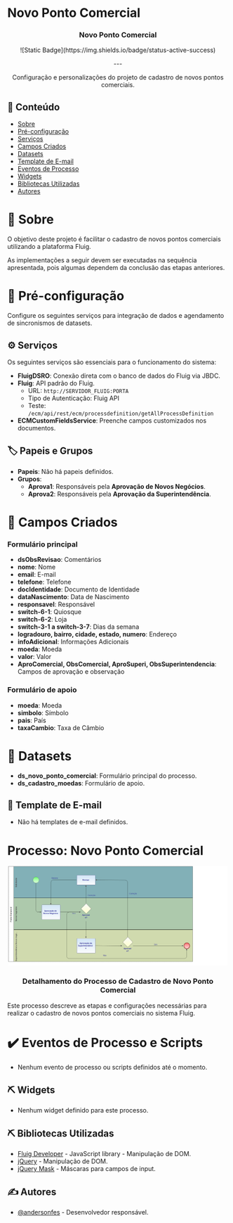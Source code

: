 # Novo Ponto Comercial

<div align="center">
<h3>Novo Ponto Comercial</h3>
![Static Badge](https://img.shields.io/badge/status-active-success)
</div>

<div align="center">
<p>---</p>
Configuração e personalizações do projeto de cadastro de novos pontos comerciais.
</div>

## 📝 Conteúdo

- [Sobre](#about)
- [Pré-configuração](#getting_started)
- [Serviços](#services)
- [Campos Criados](#fields)
- [Datasets](#datasets)
- [Template de E-mail](#template)
- [Eventos de Processo](#workflow)
- [Widgets](#widgets)
- [Bibliotecas Utilizadas](#built_using)
- [Autores](#authors)

# 🧐 Sobre <a name="about"></a>
O objetivo deste projeto é facilitar o cadastro de novos pontos comerciais utilizando a plataforma Fluig.

As implementações a seguir devem ser executadas na sequência apresentada, pois algumas dependem da conclusão das etapas anteriores.

# 🏁 Pré-configuração <a name="getting_started"></a>
Configure os seguintes serviços para integração de dados e agendamento de sincronismos de datasets.

## ⚙️ Serviços <a name="services"></a>
Os seguintes serviços são essenciais para o funcionamento do sistema:

- **FluigDSRO**: Conexão direta com o banco de dados do Fluig via JBDC.
- **Fluig**: API padrão do Fluig.
    - URL: `http://SERVIDOR_FLUIG:PORTA`
    - Tipo de Autenticação: Fluig API
    - Teste: `/ecm/api/rest/ecm/processdefinition/getAllProcessDefinition`
- **ECMCustomFieldsService**: Preenche campos customizados nos documentos.

## 🏷️ Papeis e Grupos

- **Papeis**: Não há papeis definidos.
- **Grupos**:
    - **Aprova1**: Responsáveis pela **Aprovação de Novos Negócios**.
    - **Aprova2**: Responsáveis pela **Aprovação da Superintendência**.

# 📑 Campos Criados <a name="fields"></a>

### Formulário principal
- **dsObsRevisao**: Comentários
- **nome**: Nome
- **email**: E-mail
- **telefone**: Telefone
- **docIdentidade**: Documento de Identidade
- **dataNascimento**: Data de Nascimento
- **responsavel**: Responsável
- **switch-6-1**: Quiosque
- **switch-6-2**: Loja
- **switch-3-1 a switch-3-7**: Dias da semana
- **logradouro, bairro, cidade, estado, numero**: Endereço
- **infoAdicional**: Informações Adicionais
- **moeda**: Moeda
- **valor**: Valor
- **AproComercial, ObsComercial, AproSuperi, ObsSuperintendencia**: Campos de aprovação e observação

### Formulário de apoio
- **moeda**: Moeda
- **simbolo**: Símbolo
- **pais**: País
- **taxaCambio**: Taxa de Câmbio

# 📑 Datasets <a name="datasets"></a>

- **ds_novo_ponto_comercial**: Formulário principal do processo.
- **ds_cadastro_moedas**: Formulário de apoio.

## 📧 Template de E-mail <a name="template"></a>
- Não há templates de e-mail definidos.

# Processo: Novo Ponto Comercial

<div align="center">
    <p><img width=500px src="./forms/Novo Ponto Comercial/Novo-ponto-comercial.png" alt="Imagem do processo Novo Ponto Comercial"></p>
    <h3>Detalhamento do Processo de Cadastro de Novo Ponto Comercial</h3>
</div>

Este processo descreve as etapas e configurações necessárias para realizar o cadastro de novos pontos comerciais no sistema Fluig.


# ✔️ Eventos de Processo e Scripts <a name="workflow"></a>
- Nenhum evento de processo ou scripts definidos até o momento.

## ⛏️ Widgets <a name="widgets"></a>
- Nenhum widget definido para este processo.

## ⛏️ Bibliotecas Utilizadas <a name="built_using"></a>

- [Fluig Developer](https://style.fluig.com/) - JavaScript library - Manipulação de DOM.
- [jQuery](https://jquery.com) - Manipulação de DOM.
- [jQuery Mask](https://igorescobar.github.io/jQuery-Mask-Plugin/) - Máscaras para campos de input.

## ✍️ Autores <a name="authors"></a>

- [@andersonfes](https://github.com/andersonfes) - Desenvolvedor responsável.
